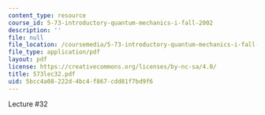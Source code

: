 ```yaml
---
content_type: resource
course_id: 5-73-introductory-quantum-mechanics-i-fall-2002
description: ''
file: null
file_location: /coursemedia/5-73-introductory-quantum-mechanics-i-fall-2002/5bcc4a08222d4bc4f867cdd81f7bd9f6_573lec32.pdf
file_type: application/pdf
layout: pdf
license: https://creativecommons.org/licenses/by-nc-sa/4.0/
title: 573lec32.pdf
uid: 5bcc4a08-222d-4bc4-f867-cdd81f7bd9f6
---
```

Lecture #32